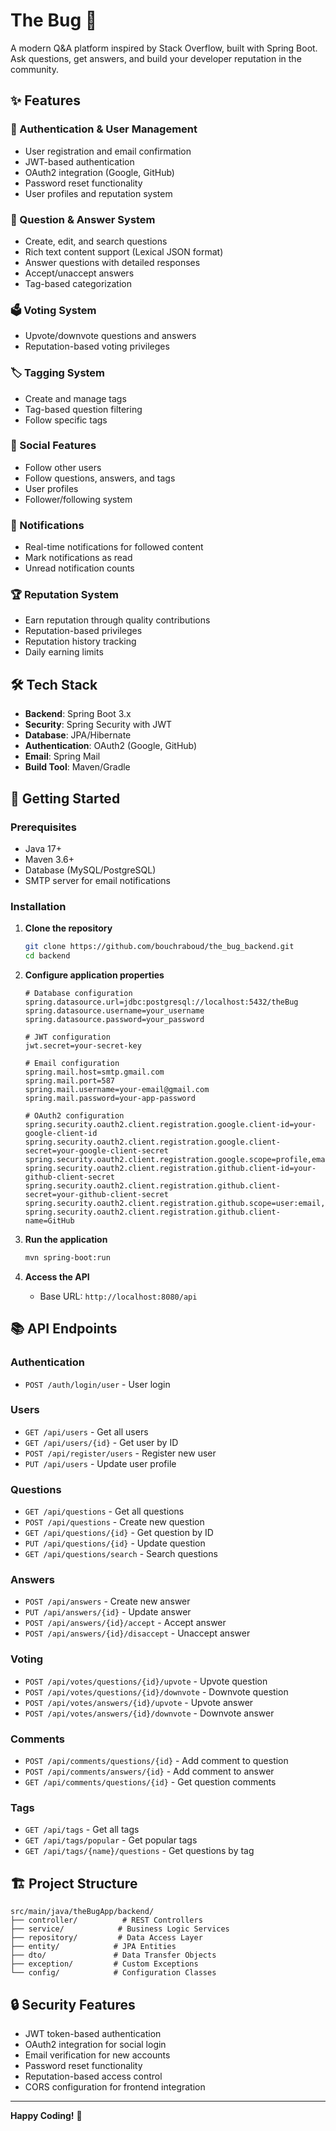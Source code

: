 # The Bug 🐛

A modern Q&A platform inspired by Stack Overflow, built with Spring Boot. Ask questions, get answers, and build your developer reputation in the community.

## ✨ Features

### 🔐 Authentication & User Management
- User registration and email confirmation
- JWT-based authentication
- OAuth2 integration (Google, GitHub)
- Password reset functionality
- User profiles and reputation system

### 📝 Question & Answer System
- Create, edit, and search questions
- Rich text content support (Lexical JSON format)
- Answer questions with detailed responses
- Accept/unaccept answers
- Tag-based categorization

### 🗳️ Voting System
- Upvote/downvote questions and answers
- Reputation-based voting privileges

### 🏷️ Tagging System
- Create and manage tags
- Tag-based question filtering
- Follow specific tags

### 👥 Social Features
- Follow other users
- Follow questions, answers, and tags
- User profiles 
- Follower/following system

### 🔔 Notifications
- Real-time notifications for followed content
- Mark notifications as read
- Unread notification counts

### 🏆 Reputation System
- Earn reputation through quality contributions
- Reputation-based privileges
- Reputation history tracking
- Daily earning limits

## 🛠️ Tech Stack

- **Backend**: Spring Boot 3.x
- **Security**: Spring Security with JWT
- **Database**: JPA/Hibernate
- **Authentication**: OAuth2 (Google, GitHub)
- **Email**: Spring Mail
- **Build Tool**: Maven/Gradle

## 🚀 Getting Started

### Prerequisites
- Java 17+
- Maven 3.6+
- Database (MySQL/PostgreSQL)
- SMTP server for email notifications

### Installation

1. **Clone the repository**
   ```bash
   git clone https://github.com/bouchraboud/the_bug_backend.git
   cd backend
   ```

2. **Configure application properties**
   ```properties
   # Database configuration
   spring.datasource.url=jdbc:postgresql://localhost:5432/theBug
   spring.datasource.username=your_username
   spring.datasource.password=your_password
   
   # JWT configuration
   jwt.secret=your-secret-key
      
   # Email configuration
   spring.mail.host=smtp.gmail.com
   spring.mail.port=587
   spring.mail.username=your-email@gmail.com
   spring.mail.password=your-app-password
   
   # OAuth2 configuration
   spring.security.oauth2.client.registration.google.client-id=your-google-client-id
   spring.security.oauth2.client.registration.google.client-secret=your-google-client-secret
   spring.security.oauth2.client.registration.google.scope=profile,email
   spring.security.oauth2.client.registration.github.client-id=your-github-client-secret
   spring.security.oauth2.client.registration.github.client-secret=your-github-client-secret
   spring.security.oauth2.client.registration.github.scope=user:email,read:user
   spring.security.oauth2.client.registration.github.client-name=GitHub
   ```

3. **Run the application**
   ```bash
   mvn spring-boot:run
   ```

4. **Access the API**
   - Base URL: `http://localhost:8080/api`

## 📚 API Endpoints

### Authentication
- `POST /auth/login/user` - User login

### Users
- `GET /api/users` - Get all users
- `GET /api/users/{id}` - Get user by ID
- `POST /api/register/users` - Register new user
- `PUT /api/users` - Update user profile

### Questions
- `GET /api/questions` - Get all questions
- `POST /api/questions` - Create new question
- `GET /api/questions/{id}` - Get question by ID
- `PUT /api/questions/{id}` - Update question
- `GET /api/questions/search` - Search questions

### Answers
- `POST /api/answers` - Create new answer
- `PUT /api/answers/{id}` - Update answer
- `POST /api/answers/{id}/accept` - Accept answer
- `POST /api/answers/{id}/disaccept` - Unaccept answer

### Voting
- `POST /api/votes/questions/{id}/upvote` - Upvote question
- `POST /api/votes/questions/{id}/downvote` - Downvote question
- `POST /api/votes/answers/{id}/upvote` - Upvote answer
- `POST /api/votes/answers/{id}/downvote` - Downvote answer

### Comments
- `POST /api/comments/questions/{id}` - Add comment to question
- `POST /api/comments/answers/{id}` - Add comment to answer
- `GET /api/comments/questions/{id}` - Get question comments

### Tags
- `GET /api/tags` - Get all tags
- `GET /api/tags/popular` - Get popular tags
- `GET /api/tags/{name}/questions` - Get questions by tag

## 🏗️ Project Structure

```
src/main/java/theBugApp/backend/
├── controller/          # REST Controllers
├── service/            # Business Logic Services
├── repository/         # Data Access Layer
├── entity/            # JPA Entities
├── dto/               # Data Transfer Objects
├── exception/         # Custom Exceptions
└── config/            # Configuration Classes
```

## 🔒 Security Features

- JWT token-based authentication
- OAuth2 integration for social login
- Email verification for new accounts
- Password reset functionality
- Reputation-based access control
- CORS configuration for frontend integration

---

**Happy Coding!** 🚀
